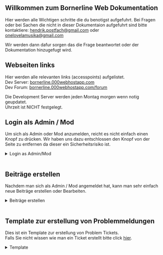 ## Willkommen zum Bornerline Web Dokumentation
Hier werden alle Wichtigen schritte die du benotigst aufgefuhrt.
Bei Fragen oder bei Sachen die nicht in dieser Dokumentaion aufgefuhrt sind bitte
kontaktiere: hendrik.postfach@gmail.com oder onelovelamusika@gmail.com

Wir werden dann dafur sorgen das die Frage beantwortet oder der Dokumentation hinzugefugt wird.


## Webseiten links
Hier werden alle relevanten links (accesspoints) aufgelistet. <br>
Dev Server: [bornerline.000webhostapp.com](http://bornerline.000webhostapp.com/) <br>
Dev Forum: [bornerline.000webhostapp.com/forum](http://bornerline.000webhostapp.com/forum/index.php)

Die Development Server werden jeden Montag morgen wenn notig geupdatet.<br>
Uhrzeit ist NICHT festgelegt.

## Login als Admin / Mod
Um sich als Admin oder Mod anzumelden, reicht es nicht einfach einen Knopf zu drücken. Wir haben uns dazu entschlossen den Knopf von der Seite zu entfernen da dieser ein Sicherheitsrisiko ist.
<br>
<details>
   <summary>Login as Admin/Mod</summary><br>
Login as Admin: <br>
1. Geh zur homepage (bornerline.com / bornerline.000webhostapp.com) <br>
     
![Bornerline Homepage](https://vignette.wikia.nocookie.net/onelovelamusika/images/a/a1/Homepage.png/revision/latest/scale-to-width-down/1000?cb=20180306141239)<br>
> This is the Main Homepage (Background Image may change over time)<br>
> Dies ist die Hauptseite (Der Hintergrund kann sich ueber Zeit aendern)<br>

2. Click auf die URL und füge folgens hinzu :<br>
...hostapp.com<strong>/wp-admin</strong><br>
Dann sollte sich folgende Seite öffnen:<br>

![Bornerline Login Page](https://vignette.wikia.nocookie.net/onelovelamusika/images/1/1c/Login-window.png/revision/latest/scale-to-width-down/693?cb=20180306141537)<br>
> This is the Main Homepage (Login Style and Looking can change over time)
4. Gebe deinen Benutzernamen und dein Passwort ein click auf : "Anmelden" 
</details>
<br>

## Beiträge erstellen
Nachdem man sich als Admin / Mod angemeldet hat, kann man sehr einfach neue Beiträge erstellen oder Bearbeiten.
<br>
<details>
   <summary>Beiträge erstellen</summary><br>
Nach dem login als Admin / Mod solltest du auf dieser Seite landen: <br>
   
![Bornerline Homepage (ACP)](https://ibb.co/kRhhHx][img]https://preview.ibb.co/dyArAH/Screen_Shot_2018_03_21_at_14_39_04.png)<br>
> Dies ist die Homepage des ACP (Admin Controll Panel)<br>

2. Click auf "Neu" (oben links im reiter) :<br>

![Neu - Beitrag](https://ibb.co/itv2Hx][img]https://preview.ibb.co/gDbWAH/Screen_Shot_2018_03_21_at_14_39_23.png)<br>
> Hier kannst du "Neue" Medien / Beitrage erstellen.<br>

4. Click auf Beitrag um einen neuen Beitrag zu erstellen.
<br>
5. Dann solltest du auf der Folgenden Seite landen:<br>

![Neu - Beitrag](https://ibb.co/fymnjc][img]https://preview.ibb.co/kE7Gcx/Screen_Shot_2018_03_21_at_14_39_31.png)<br>
> Hier kannst du Neue Beitrage erstellen.<br>
</details>
<br>

## Template zur erstellung von Problemmeldungen
Dies ist ein Template zur erstellung von Problem Tickets.<br>
Falls Sie nicht wissen wie man ein Ticket erstellt bitte click [hier](https://help.github.com/articles/creating-an-issue/).
<details>
   <summary>Template</summary>
   Wenn du ein Problem mit der Seite oder eine Frage hast kannst du diese hier stellen. Bitte verwende dazu jedoch das unten aufgelistete Problem Template. Dies macht es einfacher für uns den Fehler zu finden und zu beseitigen.
   <hr>
   <details>
      <summary>Issue Template - English</summary>
      
   ### Subject of the issue
   Describe your issue here.

   ### Your environment
   * version of angular-translate
   * version of angular
   * which browser and its version

   ### Steps to reproduce
   Tell us how to reproduce this issue.

   ### Expected behaviour
   Tell us what should happen

   ### Actual behaviour
   Tell us what happens instead
   </details>
   <details>
      <summary>Issue Template - Deutsch</summary>
      
   ### Title des Porblems
   Beschreibe dein Problem hier.

   ### Deine Umgebung
   * welche version der webseite verwendest du?
   * welchen Browser nutzt du und welche version?
   * wann ist der Fehler aufgetreten?

   ### Schritte zur Reproduktion
   Wie können wir den Fehler nachstellen?

   ### Was sollte passieren
   Sag uns was hatte passieren sollen.

   ### Was eigentlich passiert
   Sag uns was eigentlich passiert ist.
   </details>
</details>
